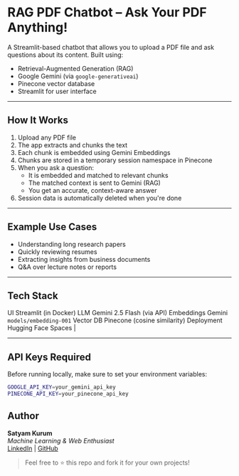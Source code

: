 # RAG PDF Chatbot – Ask Your PDF Anything!

A Streamlit-based chatbot that allows you to upload a PDF file and ask questions about its content. Built using:

-  Retrieval-Augmented Generation (RAG)
-  Google Gemini (via `google-generativeai`)
-  Pinecone vector database
-  Streamlit for user interface

---

##  How It Works

1. Upload any PDF file
2. The app extracts and chunks the text
3. Each chunk is embedded using Gemini Embeddings
4. Chunks are stored in a temporary session namespace in Pinecone
5. When you ask a question:
   - It is embedded and matched to relevant chunks
   - The matched context is sent to Gemini (RAG)
   - You get an accurate, context-aware answer
6. Session data is automatically deleted when you're done 

---

##  Example Use Cases

- Understanding long research papers
- Quickly reviewing resumes
- Extracting insights from business documents
- Q&A over lecture notes or reports

---

##  Tech Stack

  UI             Streamlit (in Docker) 
  LLM            Gemini 2.5 Flash (via API) 
  Embeddings     Gemini `models/embedding-001` 
  Vector DB      Pinecone (cosine similarity) 
  Deployment     Hugging Face Spaces |

---

##  API Keys Required

Before running locally, make sure to set your environment variables:

```bash
GOOGLE_API_KEY=your_gemini_api_key
PINECONE_API_KEY=your_pinecone_api_key
```
## Author

**Satyam Kurum**  
_Machine Learning & Web Enthusiast_  
[LinkedIn](https://linkedin.com/in/satyamkurum) | [GitHub](https://github.com/satyamkurum)

> Feel free to ⭐️ this repo and fork it for your own projects!
